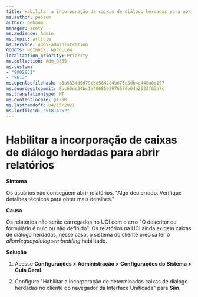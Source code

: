 ```yaml
---
title: Habilitar a incorporação de caixas de diálogo herdadas para abrir relatórios
ms.author: pebaum
author: pebaum
manager: scotv
ms.audience: Admin
ms.topic: article
ms.service: o365-administration
ROBOTS: NOINDEX, NOFOLLOW
localization_priority: Priority
ms.collection: Adm_O365
ms.custom:
- "9002931"
- "5612"
ms.openlocfilehash: c8a5634d5d79cbd584284b675e5db4e448a0d157
ms.sourcegitcommit: 8bc60ec34bc1e40685e3976576e04a2623f63a7c
ms.translationtype: HT
ms.contentlocale: pt-BR
ms.lasthandoff: 04/15/2021
ms.locfileid: "51814252"
---
```

# <a name="enable-embedding-legacy-dialogs-to-open-reports"></a>Habilitar a incorporação de caixas de diálogo herdadas para abrir relatórios

**Sintoma**

Os usuários não conseguem abrir relatórios. "Algo deu errado. Verifique detalhes técnicos para obter mais detalhes."

**Causa**

Os relatórios não serão carregados no UCI com o erro "O descritor de formulário é nulo ou não definido". Os relatórios na UCI ainda exigem caixas de diálogo herdadas, nesse caso, o sistema do cliente precisa ter o *allowlegacydialogsembedding* habilitado.

**Solução**

1. Acesse **Configurações > Administração > Configurações do Sistema > Guia Geral**.

2. Configure "Habilitar a incorporação de determinadas caixas de diálogo herdadas no cliente do navegador da Interface Unificada" para **Sim**.
